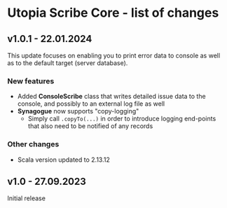 # Utopia Scribe Core - list of changes

## v1.0.1 - 22.01.2024
This update focuses on enabling you to print error data to console as well as to the default target (server database).
### New features
- Added **ConsoleScribe** class that writes detailed issue data to the console, 
  and possibly to an external log file as well
- **Synagogue** now supports "copy-logging"
  - Simply call `.copyTo(...)` in order to introduce logging end-points that also need to be notified of any records
### Other changes
- Scala version updated to 2.13.12

## v1.0 - 27.09.2023
Initial release
